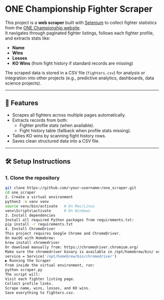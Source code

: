# ONE Championship Fighter Scraper

This project is a **web scraper** built with [Selenium](https://www.selenium.dev/) to collect fighter statistics from the [ONE Championship website](https://www.onefc.com/athletes/).  
It navigates through paginated fighter listings, follows each fighter profile, and extracts stats like:

- **Name**
- **Wins**
- **Losses**
- **KO Wins** (from fight history if standard records are missing)

The scraped data is stored in a CSV file (`fighters.csv`) for analysis or integration into other projects (e.g., predictive analytics, dashboards, data science projects).

---

## 🚀 Features
- Scrapes all fighters across multiple pages automatically.
- Extracts records from both:
  - Fighter profile stats (when available).
  - Fight history table (fallback when profile stats missing).
- Tallies KO wins by scanning fight history rows.
- Saves clean structured data into a CSV file.

---

## 🛠️ Setup Instructions

### 1. Clone the repository
```bash
git clone https://github.com/<your-username>/one_scraper.git
cd one_scraper
2. Create a virtual environment
python3 -m venv venv
source venv/bin/activate   # On Mac/Linux
venv\Scripts\activate      # On Windows
3. Install dependencies
Install all required Python packages from requirements.txt:
pip install -r requirements.txt
4. Install ChromeDriver
This project requires Google Chrome and ChromeDriver.
On macOS with Homebrew:
brew install chromedriver
Or download manually from: https://chromedriver.chromium.org/
Make sure the chromedriver binary is available in /opt/homebrew/bin/ or update the path in your Python script:
service = Service('/opt/homebrew/bin/chromedriver')
▶️ Running the Scraper
From inside the virtual environment, run:
python scraper.py
The script will:
Visit each fighter listing page.
Collect profile links.
Scrape name, wins, losses, and KO wins.
Save everything to fighters.csv.
